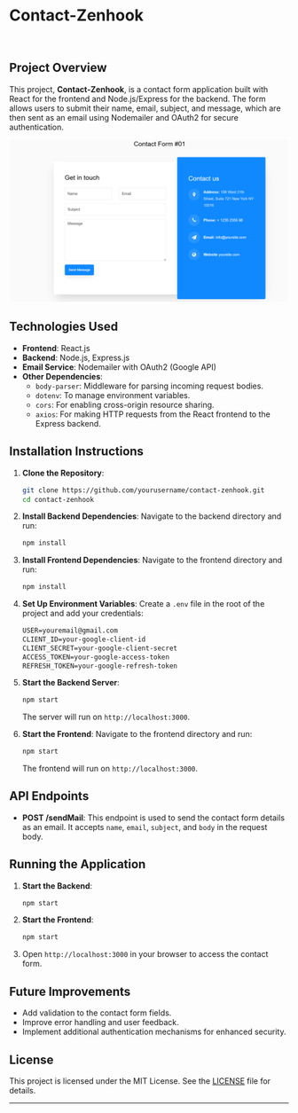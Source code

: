 
# Contact-Zenhook

<img src="https://wakatime.com/badge/user/9dec8e1b-8ebe-44ff-bac3-978088f17217/project/15c43a6a-f710-4b34-8096-8cacb1cb26dd.svg" alt="">

## Project Overview
This project, **Contact-Zenhook**, is a contact form application built with React for the frontend and Node.js/Express for the backend. The form allows users to submit their name, email, subject, and message, which are then sent as an email using Nodemailer and OAuth2 for secure authentication.

![alt text](image.png)

## Technologies Used
- **Frontend**: React.js
- **Backend**: Node.js, Express.js
- **Email Service**: Nodemailer with OAuth2 (Google API)
- **Other Dependencies**:
  - `body-parser`: Middleware for parsing incoming request bodies.
  - `dotenv`: To manage environment variables.
  - `cors`: For enabling cross-origin resource sharing.
  - `axios`: For making HTTP requests from the React frontend to the Express backend.

## Installation Instructions
1. **Clone the Repository**:
   ```bash
   git clone https://github.com/yourusername/contact-zenhook.git
   cd contact-zenhook
   ```

2. **Install Backend Dependencies**:
   Navigate to the backend directory and run:
   ```bash
   npm install
   ```

3. **Install Frontend Dependencies**:
   Navigate to the frontend directory and run:
   ```bash
   npm install
   ```

4. **Set Up Environment Variables**:
   Create a `.env` file in the root of the project and add your credentials:
   ```
   USER=youremail@gmail.com
   CLIENT_ID=your-google-client-id
   CLIENT_SECRET=your-google-client-secret
   ACCESS_TOKEN=your-google-access-token
   REFRESH_TOKEN=your-google-refresh-token
   ```

5. **Start the Backend Server**:
   ```bash
   npm start
   ```

   The server will run on `http://localhost:3000`.

6. **Start the Frontend**:
   Navigate to the frontend directory and run:
   ```bash
   npm start
   ```

   The frontend will run on `http://localhost:3000`.

## API Endpoints
- **POST /sendMail**: This endpoint is used to send the contact form details as an email. It accepts `name`, `email`, `subject`, and `body` in the request body.

## Running the Application
1. **Start the Backend**: 
   ```bash
   npm start
   ```

2. **Start the Frontend**:
   ```bash
   npm start
   ```

3. Open `http://localhost:3000` in your browser to access the contact form.

## Future Improvements
- Add validation to the contact form fields.
- Improve error handling and user feedback.
- Implement additional authentication mechanisms for enhanced security.

## License
This project is licensed under the MIT License. See the [LICENSE](LICENSE) file for details.

---
